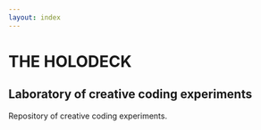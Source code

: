 ```yaml
---
layout: index
---
```


# THE HOLODECK
## Laboratory of creative coding experiments

Repository of creative coding experiments.